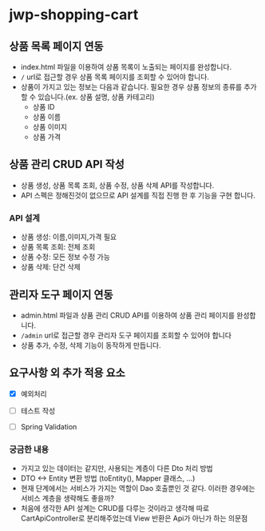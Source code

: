 # jwp-shopping-cart

## 상품 목록 페이지 연동
- index.html 파일을 이용하여 상품 목록이 노출되는 페이지를 완성합니다. 
- `/` url로 접근할 경우 상품 목록 페이지를 조회할 수 있어야 합니다.
- 상품이 가지고 있는 정보는 다음과 같습니다. 필요한 경우 상품 정보의 종류를 추가할 수 있습니다.(ex. 상품 설명, 상품 카테고리)
  - 상품 ID
  - 상품 이름
  - 상품 이미지
  - 상품 가격

## 상품 관리 CRUD API 작성
- 상품 생성, 상품 목록 조회, 상품 수정, 상품 삭제 API를 작성합니다. 
- API 스펙은 정해진것이 없으므로 API 설계를 직접 진행 한 후 기능을 구현 합니다.

### API 설계
- 상품 생성: 이름,이미지,가격 필요
- 상품 목록 조회: 전체 조회
- 상품 수정: 모든 정보 수정 가능
- 상품 삭제: 단건 삭제

## 관리자 도구 페이지 연동
- admin.html 파일과 상품 관리 CRUD API를 이용하여 상품 관리 페이지를 완성합니다.
- `/admin` url로 접근할 경우 관리자 도구 페이지를 조회할 수 있어야 합니다
- 상품 추가, 수정, 삭제 기능이 동작하게 만듭니다.

## 요구사항 외 추가 적용 요소
- [x] 예외처리
- [ ] 테스트 작성
- [ ] Spring Validation


### 궁금한 내용
- 가지고 있는 데이터는 같지만, 사용되는 계층이 다른 Dto 처리 방법
- DTO <-> Entity 변환 방법 (toEntity(), Mapper 클래스, ...)
- 현재 단계에서는 서비스가 가지는 역할이 Dao 호출뿐인 것 같다. 이러한 경우에는 서비스 계층을 생략해도 좋을까?
- 처음에 생각한 API 설계는 CRUD를 다루는 것이라고 생각해 따로 CartApiController로 분리해주었는데 View 반환은 Api가 아닌가 하는 의문점
